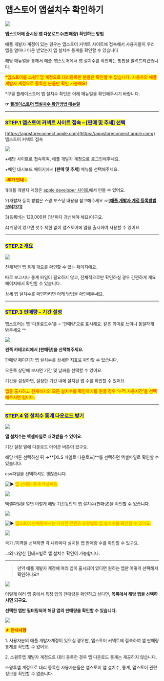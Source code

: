 # 앱스토어 앱설치수 확인하기

![](https://wp.swing2app.co.kr/wp-content/uploads/2018/09/%EC%95%B1%EC%8A%A4%ED%86%A0%EC%96%B4-%EC%95%B1%EB%8B%A4%EC%9A%B4%EB%A1%9C%EB%93%9C%EC%88%98.png)

**앱스토어에 출시된 앱 다운로드수(판매량) 확인하는 방법**

애플 개발자 계정이 있는 경우는 앱스토어 커넥트 사이트에 접속해서 사용자들이 우리 앱을 얼마나 다운 받았는지 앱 설치수 통계를 확인할 수 있습니다

해당 매뉴얼을 통해서 애플-앱스토어에서 앱 설치수를 확인하는 방법을 알려드리겠습니다.

<mark style="color:red;">\*앱스토어를 스윙투앱 계정으로 대리등록한 분들은 확인할 수 없습니다. 사용자의 애플 개발자 계정으로 등록한 분들만 확인 가능해요!</mark>



\*구글 플레이스토어 앱 설치수 확인은 아래 매뉴얼을 확인해주시기 바랍니다.

**☞** [**플레이스토어 앱설치수 확인방법 매뉴얼**](../playstore/playstore-installcount.md)

***

### <mark style="color:blue;">**STEP.1 앱스토어 커넥트 사이트 접속 – \[판매 및 추세] 선택**</mark>&#x20;

[https://appstoreconnect.apple.com](https://appstoreconnect.apple.com/) 앱스토어 커넥트 접속&#x20;

![](https://wp.swing2app.co.kr/wp-content/uploads/2018/09/%EC%95%B1%EC%8A%A4%ED%86%A0%EC%96%B4-%EC%95%B1%EC%84%A4%EC%B9%98%EC%88%982.png)

\+해당 사이트로 접속하여, 애플 개발자 계정으로 로그인해주세요.

\+메인 대시보드 페이지에서 **\[판매 및 추세]** 메뉴를 선택해주세요.



<mark style="color:red;">**-추가 안내 –**</mark>

1\)애플 개발자 계정은 [ apple developer 사이트](https://developer.apple.com/)에서 만들 수 있어요.&#x20;

2\)개발자 등록 방법은 스윙 포스팅 내용을 참고해주세요   ☞[**\[애플 개발자 계정 등록방법 보러가기\]**](developer-individual.md)

3\)등록비는 129,000원 (1년마다 갱신해야 해요)이구요.

4\)계정이 있으면 갯수 제한 없이 앱스토어에 앱을 출시하여 사용할 수 있어요.

***

### <mark style="color:blue;">**STEP.2 개요**</mark>&#x20;

![](https://wp.swing2app.co.kr/wp-content/uploads/2018/09/%EC%95%B1%EC%8A%A4%ED%86%A0%EC%96%B4-%EC%95%B1%EC%84%A4%EC%B9%98%EC%88%981.png)

전체적인 앱 통계 개요를 확인할 수 있는 페이지에요.

따로 보고서나 통계 파일이 필요하지 않고, 전체적으로만 확인하실 경우 간편하게 개요 페이지에서 확인할 수 있습니다.&#x20;

상세 앱 설치수를 확인하려면 아래 방법을 확인해주세요.&#x20;

***

### <mark style="color:blue;">**STEP.3 판매량 – 기간 설정**</mark>

앱스토어는 앱 ‘다운로드수’를 = ‘판매량’으로 표시해요. 같은 의미로 쓰이니 동일하게 봐주세요 ^^&#x20;

![](https://wp.swing2app.co.kr/wp-content/uploads/2018/09/%EC%95%B1%EC%8A%A4%ED%86%A0%EC%96%B4-%EC%95%B1%EC%84%A4%EC%B9%98%EC%88%983.png)

**왼쪽 카테고리에서 \[판매량]을 선택해주세요.**

판매량 페이지가 앱 설치수를 상세한 지표로 확인할 수 있습니다.&#x20;

오른쪽 상단에 보시면 기간 및 날짜를 선택할 수 있어요.&#x20;

기간을 설정하면, 설정한 기간 내에 설치된 앱 수를 확인할 수 있어요.

<mark style="color:red;">앱을 출시하고 현재까지의 모든 설치수를 확인하기를 원할 경우 ‘누적 사용시간’을 선택해주시면 됩니다.</mark>

***

### <mark style="color:blue;">**STEP.4 앱 설치수 통계 다운로드 받기**</mark>

![](https://wp.swing2app.co.kr/wp-content/uploads/2018/09/%EC%95%B1%EC%8A%A4%ED%86%A0%EC%96%B4-%EC%95%B1%EC%84%A4%EC%B9%98%EC%88%984-1.png)

**앱 설치수는 엑셀파일로 내려받을 수 있어요.**

기간 설정 밑에 다운로드 아이콘 버튼이 있구요.

해당 버튼 선택하신 뒤 →**\[XLS 파일로 다운로드]**를 선택하면 엑셀파일로 확인할 수 있습니다.

csv파일을 선택하셔도 괜찮습니다.



<img src="https://s.w.org/images/core/emoji/11/svg/25b6.svg" alt="▶" data-size="line"> <mark style="color:orange;">**앱 판매량 통계 엑셀파일**</mark>

![](https://s3.ap-northeast-2.amazonaws.com/swing2bucket/resource/image/help/16984cc11235493c2ee1854474bf0d93.png)

엑셀파일을 열면 이렇게 해당 기간동안의 앱 설치수(판매량)을 확인할 수 있습니다.

![](https://wp.swing2app.co.kr/wp-content/uploads/2020/07/%EC%BA%A1%EC%B2%98.png)

<img src="https://s.w.org/images/core/emoji/11/svg/25b6.svg" alt="▶" data-size="line"> <mark style="color:orange;">**앱스토어 판매량에서는 다양한 콘텐츠 유형별로 앱 설치수를 확인할 수 있어요.**</mark>&#x20;

![](https://wp.swing2app.co.kr/wp-content/uploads/2018/09/%EC%95%B1%EC%8A%A4%ED%86%A0%EC%96%B4-%EC%95%B1%EC%84%A4%EC%B9%98%EC%88%9845png-1.png)

국가 /지역을 선택하면 각 나라마다 설치된 앱 판매량 수를 확인할 수 있구요.

그외 다양한 컨테츠별로 앱 설치수 확인이 가능합니다.

***

> **만약 애플 개발자 계정에 여러 앱이 출시되어 있다면 원하는 앱만 어떻게 선택해서 확인하나요?**

![](https://s3.ap-northeast-2.amazonaws.com/swing2bucket/resource/image/help/9792a521baf9f188fd8f6722cc2fb9b5.png)

이렇게 여러 앱 중에서 특정 앱의 판매량을 확인하고 싶다면, **목록에서 해당 앱을 선택하시면 되구요.**

**선택한 앱만 필터링되어 해당 앱의 판매량을 확인할 수 있습니다.**&#x20;

![](https://wp.swing2app.co.kr/wp-content/uploads/2020/07/%EC%BA%A1%EC%B2%98.png)

<mark style="color:red;">**★ 안내사항**</mark>

1\. 사용자분의 애플 개발자계정이 있으실 경우만, 앱스토어 커넥트에 접속하여 앱 판매량 통계를 확인할 수 있어요.

2\. 스윙투앱 개발자 계정으로 대리 등록한 경우 앱 다운로드 통계는 제공하지 않습니다.

스윙투앱 계정으로 대리 등록한 사용자분들은 앱스토어 앱 설치수, 통계, 앱스토어 관련 정보를 확인할 수 없습니다.
